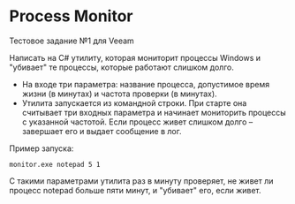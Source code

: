 # Process Monitor
Тестовое задание №1 для Veeam

Написать на C# утилиту, которая мониторит процессы Windows и "убивает" те процессы,
которые работают слишком долго.
- На входе три параметра: название процесса, допустимое время жизни (в минутах) и частота
проверки (в минутах).
- Утилита запускается из командной строки. При старте она считывает три входных параметра и
начинает мониторить процессы с указанной частотой. Если процесс живет слишком долго –
завершает его и выдает сообщение в лог.

Пример запуска:
```
monitor.exe notepad 5 1
```
С такими параметрами утилита раз в минуту проверяет, не живет ли процесс notepad больше пяти
минут, и "убивает" его, если живет.
